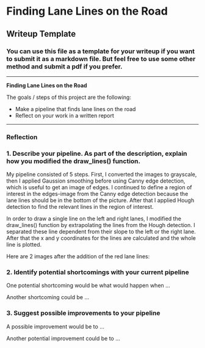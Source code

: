 # **Finding Lane Lines on the Road** 

## Writeup Template

### You can use this file as a template for your writeup if you want to submit it as a markdown file. But feel free to use some other method and submit a pdf if you prefer.

---

**Finding Lane Lines on the Road**

The goals / steps of this project are the following:
* Make a pipeline that finds lane lines on the road
* Reflect on your work in a written report


[//]: # (Image References)

[image1]: ./examples/grayscale.jpg "Grayscale"

---

### Reflection

### 1. Describe your pipeline. As part of the description, explain how you modified the draw_lines() function.

My pipeline consisted of 5 steps. First, I converted the images to grayscale, then I applied Gaussion smoothing before
using Canny edge detection, which is useful to get an image of edges. I continued to define a region of interest in the
edges-image from the Canny edge detection because the lane lines should be in the bottom of the picture. After that
I applied Hough detection to find the relevant lines in the region of interest.

In order to draw a single line on the left and right lanes, I modified the draw_lines() function by extrapolating the
lines from the Hough detection. I separated these line dependent from their slope to the left or the right lane. After that the
x and y coordinates for the lines are calculated and the whole line is plotted.

Here are 2 images after the addition of the red lane lines:

[//]: # (Image References)

[image1]: ./test_images_output/solidYellowCurve2.jpg "solidYellowCurve2.jpg"
[image1]: ./test_images_output/whiteCarLaneSwitch.jpg "whiteCarLaneSwitch.jpg"


### 2. Identify potential shortcomings with your current pipeline


One potential shortcoming would be what would happen when ... 

Another shortcoming could be ...


### 3. Suggest possible improvements to your pipeline

A possible improvement would be to ...

Another potential improvement could be to ...
